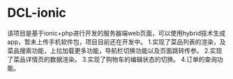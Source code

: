 # DCL-ionic
该项目是基于ionic+php进行开发的服务器端web页面，可以使用hybrid技术生成app，暂未上传手机软件包，项目目前还在开发中。
1.实现了菜品列表的渲染，及菜品搜索功能，上拉加载更多功能，导航栏切换功能以及页面跳转传参。
2.实现了菜品详情页的数据渲染。
3.实现了购物车的编辑状态的切换。
4.订单的查询功能。
